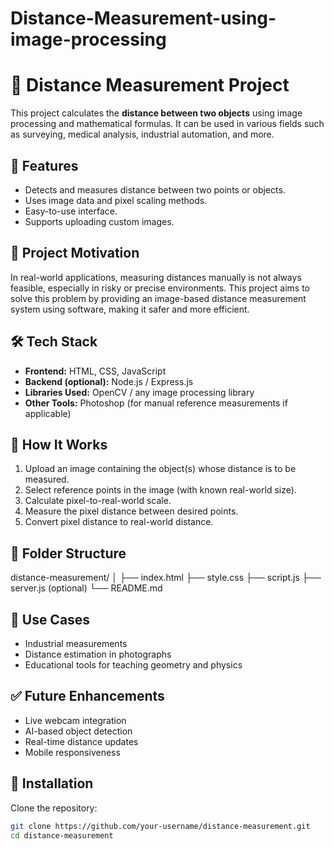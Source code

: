 # Distance-Measurement-using-image-processing
# 📏 Distance Measurement Project

This project calculates the **distance between two objects** using image processing and mathematical formulas. It can be used in various fields such as surveying, medical analysis, industrial automation, and more.

## 🚀 Features

- Detects and measures distance between two points or objects.
- Uses image data and pixel scaling methods.
- Easy-to-use interface.
- Supports uploading custom images.

## 🧠 Project Motivation

In real-world applications, measuring distances manually is not always feasible, especially in risky or precise environments. This project aims to solve this problem by providing an image-based distance measurement system using software, making it safer and more efficient.

## 🛠️ Tech Stack

- **Frontend:** HTML, CSS, JavaScript
- **Backend (optional):** Node.js / Express.js
- **Libraries Used:** OpenCV / any image processing library 
- **Other Tools:** Photoshop (for manual reference measurements if applicable)

## 📸 How It Works

1. Upload an image containing the object(s) whose distance is to be measured.
2. Select reference points in the image (with known real-world size).
3. Calculate pixel-to-real-world scale.
4. Measure the pixel distance between desired points.
5. Convert pixel distance to real-world distance.

## 📁 Folder Structure

distance-measurement/ │ ├── index.html ├── style.css ├── script.js ├── server.js (optional) └── README.md



## 🧪 Use Cases

- Industrial measurements
- Distance estimation in photographs
- Educational tools for teaching geometry and physics

## ✅ Future Enhancements

- Live webcam integration
- AI-based object detection
- Real-time distance updates
- Mobile responsiveness

## 📌 Installation

Clone the repository:

```bash
git clone https://github.com/your-username/distance-measurement.git
cd distance-measurement

